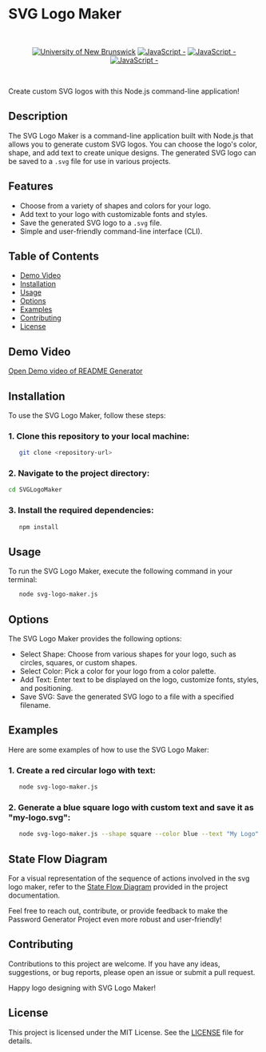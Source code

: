 # SVG Logo Maker

<br/>
<p align="center">
    <a href="https://unb.ca/cel/bootcamps/coding.html">
        <img alt="University of New Brunswick" src="https://img.shields.io/static/v1.svg?label=bootcamp&message=UNB&color=red" /></a>
        <a href="" >
        <img alt="JavaScript - " src="https://img.shields.io/static/v1.svg?label=JavaScript&message=ES6&color=violet" /></a>
    <a href="" >
        <img alt="JavaScript - " src="https://img.shields.io/static/v1.svg?label=Node.js&message=Server&color=green" /></a>
    <a href="" >
        <img alt="JavaScript - " src="https://img.shields.io/static/v1.svg?label=npm&message=packages&color=blue" /></a>
</p>
<br/>

Create custom SVG logos with this Node.js command-line application!

## Description

The SVG Logo Maker is a command-line application built with Node.js that allows you to generate custom SVG logos. You can choose the logo's color, shape, and add text to create unique designs. The generated SVG logo can be saved to a `.svg` file for use in various projects.

## Features

- Choose from a variety of shapes and colors for your logo.
- Add text to your logo with customizable fonts and styles.
- Save the generated SVG logo to a `.svg` file.
- Simple and user-friendly command-line interface (CLI).

## Table of Contents

- [Demo Video](#demo-video)
- [Installation](#installation)
- [Usage](#usage)
- [Options](#options)
- [Examples](#examples)
- [Contributing](#contributing)
- [License](#license)

## Demo Video
[Open Demo video of README Generator][readme-generator]

## Installation

To use the SVG Logo Maker, follow these steps:

### 1. Clone this repository to your local machine:
```bash
   git clone <repository-url>
```

### 2. Navigate to the project directory:
```bash
cd SVGLogoMaker
```

### 3. Install the required dependencies:
```bash
   npm install
```

## Usage

To run the SVG Logo Maker, execute the following command in your terminal:

```bash
   node svg-logo-maker.js
```

## Options

The SVG Logo Maker provides the following options:

-   Select Shape: Choose from various shapes for your logo, such as circles, squares, or custom shapes.
-   Select Color: Pick a color for your logo from a color palette.
-   Add Text: Enter text to be displayed on the logo, customize fonts, styles, and positioning.
-   Save SVG: Save the generated SVG logo to a file with a specified filename.

## Examples

Here are some examples of how to use the SVG Logo Maker:

### 1. Create a red circular logo with text:
```bash
   node svg-logo-maker.js
```

### 2. Generate a blue square logo with custom text and save it as "my-logo.svg":
```bash
   node svg-logo-maker.js --shape square --color blue --text "My Logo" --save my-logo.svg
```

## State Flow Diagram
For a visual representation of the sequence of actions involved in the svg logo maker, refer to the [State Flow Diagram][state-flow] provided in the project documentation.

Feel free to reach out, contribute, or provide feedback to make the Password Generator Project even more robust and user-friendly!

## Contributing

Contributions to this project are welcome. If you have any ideas, suggestions, or bug reports, please open an issue or submit a pull request.

Happy logo designing with SVG Logo Maker!

## License

This project is licensed under the MIT License. See the [LICENSE][MIT] file for details.

[readme-generator]: <https://drive.google.com/file/d/1GqRstOkyOaPCBN82AsbmAx-IpdhGYCKm/view>
[state-flow]: <https://github.com/naturuplift/svg-logo-maker/blob/main/develop/assets/img/Readme%20Generator%20State%20Diagram%20v1.png>
[MIT]: <https://github.com/naturuplift/svg-logo-maker/blob/main/LICENSE>
